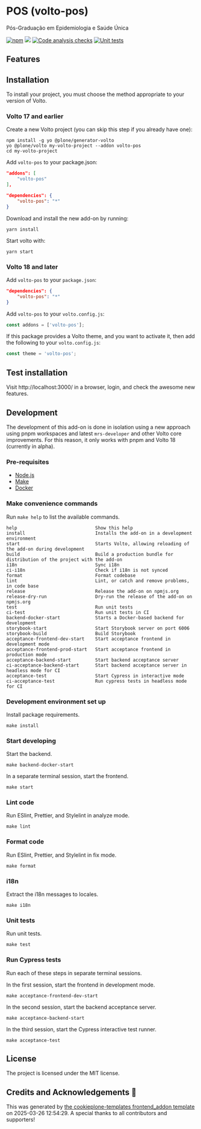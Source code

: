 # POS (volto-pos)

Pós-Graduação em Epidemiologia e Saúde Única

[![npm](https://img.shields.io/npm/v/volto-pos)](https://www.npmjs.com/package/volto-pos)
[![](https://img.shields.io/badge/-Storybook-ff4785?logo=Storybook&logoColor=white&style=flat-square)](https://fferreir.github.io/volto-pos/)
[![Code analysis checks](https://github.com/fferreir/volto-pos/actions/workflows/code.yml/badge.svg)](https://github.com/fferreir/volto-pos/actions/workflows/code.yml)
[![Unit tests](https://github.com/fferreir/volto-pos/actions/workflows/unit.yml/badge.svg)](https://github.com/fferreir/volto-pos/actions/workflows/unit.yml)

## Features

<!-- List your awesome features here -->

## Installation

To install your project, you must choose the method appropriate to your version of Volto.


### Volto 17 and earlier

Create a new Volto project (you can skip this step if you already have one):

```
npm install -g yo @plone/generator-volto
yo @plone/volto my-volto-project --addon volto-pos
cd my-volto-project
```

Add `volto-pos` to your package.json:

```JSON
"addons": [
    "volto-pos"
],

"dependencies": {
    "volto-pos": "*"
}
```

Download and install the new add-on by running:

```
yarn install
```

Start volto with:

```
yarn start
```

### Volto 18 and later

Add `volto-pos` to your `package.json`:

```json
"dependencies": {
    "volto-pos": "*"
}
```

Add `volto-pos` to your `volto.config.js`:

```javascript
const addons = ['volto-pos'];
```

If this package provides a Volto theme, and you want to activate it, then add the following to your `volto.config.js`:

```javascript
const theme = 'volto-pos';
```

## Test installation

Visit http://localhost:3000/ in a browser, login, and check the awesome new features.


## Development

The development of this add-on is done in isolation using a new approach using pnpm workspaces and latest `mrs-developer` and other Volto core improvements.
For this reason, it only works with pnpm and Volto 18 (currently in alpha).


### Pre-requisites

-   [Node.js](https://6.docs.plone.org/install/create-project.html#node-js)
-   [Make](https://6.docs.plone.org/install/create-project.html#make)
-   [Docker](https://6.docs.plone.org/install/create-project.html#docker)


### Make convenience commands

Run `make help` to list the available commands.

```text
help                             Show this help
install                          Installs the add-on in a development environment
start                            Starts Volto, allowing reloading of the add-on during development
build                            Build a production bundle for distribution of the project with the add-on
i18n                             Sync i18n
ci-i18n                          Check if i18n is not synced
format                           Format codebase
lint                             Lint, or catch and remove problems, in code base
release                          Release the add-on on npmjs.org
release-dry-run                  Dry-run the release of the add-on on npmjs.org
test                             Run unit tests
ci-test                          Run unit tests in CI
backend-docker-start             Starts a Docker-based backend for development
storybook-start                  Start Storybook server on port 6006
storybook-build                  Build Storybook
acceptance-frontend-dev-start    Start acceptance frontend in development mode
acceptance-frontend-prod-start   Start acceptance frontend in production mode
acceptance-backend-start         Start backend acceptance server
ci-acceptance-backend-start      Start backend acceptance server in headless mode for CI
acceptance-test                  Start Cypress in interactive mode
ci-acceptance-test               Run cypress tests in headless mode for CI
```

### Development environment set up

Install package requirements.

```shell
make install
```

### Start developing

Start the backend.

```shell
make backend-docker-start
```

In a separate terminal session, start the frontend.

```shell
make start
```

### Lint code

Run ESlint, Prettier, and Stylelint in analyze mode.

```shell
make lint
```

### Format code

Run ESlint, Prettier, and Stylelint in fix mode.

```shell
make format
```

### i18n

Extract the i18n messages to locales.

```shell
make i18n
```

### Unit tests

Run unit tests.

```shell
make test
```

### Run Cypress tests

Run each of these steps in separate terminal sessions.

In the first session, start the frontend in development mode.

```shell
make acceptance-frontend-dev-start
```

In the second session, start the backend acceptance server.

```shell
make acceptance-backend-start
```

In the third session, start the Cypress interactive test runner.

```shell
make acceptance-test
```

## License

The project is licensed under the MIT license.

## Credits and Acknowledgements 🙏

This was generated by [the cookieplone-templates frontend_addon template](https://github.com/plone/cookieplone-templates/tree/main/frontend_addon) on 2025-03-26 12:54:29. A special thanks to all contributors and supporters!
